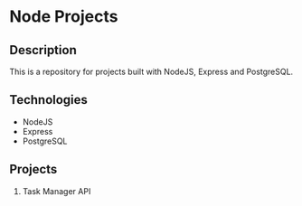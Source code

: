# Node Projects

## Description

This is a repository for projects built with NodeJS, Express and PostgreSQL.

## Technologies

-   NodeJS
-   Express
-   PostgreSQL

## Projects

1. Task Manager API
